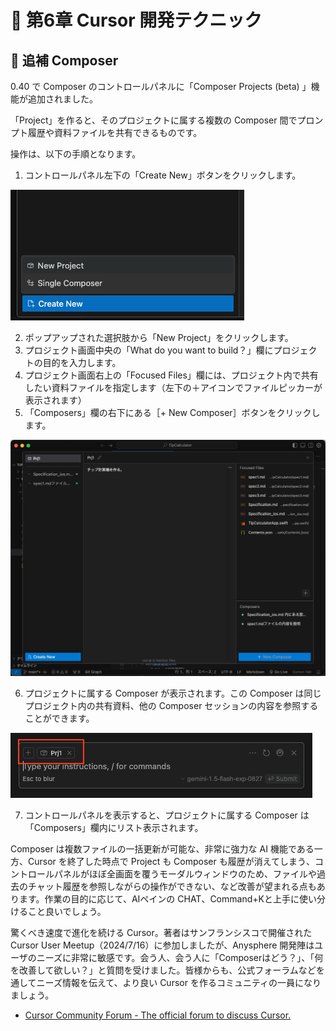 # 📕 第6章 Cursor 開発テクニック

## 📘 追補 Composer

0.40 で Composer のコントロールパネルに「Composer Projects (beta) 」機能が追加されました。

「Project」を作ると、そのプロジェクトに属する複数の Composer 間でプロンプト履歴や資料ファイルを共有できるものです。

操作は、以下の手順となります。

1. コントロールパネル左下の「Create New」ボタンをクリックします。

![](../images/new_composer.png)

2. ポップアップされた選択肢から「New Project」をクリックします。
3. プロジェクト画面中央の「What do you want to build？」欄にプロジェクトの目的を入力します。
4. プロジェクト画面右上の「Focused Files」欄には、プロジェクト内で共有したい資料ファイルを指定します（左下の＋アイコンでファイルピッカーが表示されます）
5. 「Composers」欄の右下にある［+ New Composer］ボタンをクリックします。

![](../images/composer.jpg)

6. プロジェクトに属する Composer が表示されます。この Composer は同じプロジェクト内の共有資料、他の Composer セッションの内容を参照することができます。

![](../images/new_composer_project.png)

7. コントロールパネルを表示すると、プロジェクトに属する Composer は「Composers」欄内にリスト表示されます。

Composer は複数ファイルの一括更新が可能な、非常に強力な AI 機能である一方、Cursor を終了した時点で Project も Composer も履歴が消えてしまう、コントロールパネルがほぼ全画面を覆うモーダルウィンドウのため、ファイルや過去のチャット履歴を参照しながらの操作ができない、など改善が望まれる点もあります。作業の目的に応じて、AIペインの CHAT、Command+Kと上手に使い分けること良いでしょう。

驚くべき速度で進化を続ける Cursor。著者はサンフランシスコで開催された Cursor User Meetup（2024/7/16）に参加しましたが、Anysphere 開発陣はユーザのニーズに非常に敏感です。会う人、会う人に「Composerはどう？」、「何を改善して欲しい？」と質問を受けました。皆様からも、公式フォーラムなどを通してニーズ情報を伝えて、より良い Cursor を作るコミュニティの一員になりましょう。

- [Cursor Community Forum - The official forum to discuss Cursor.](https://forum.cursor.com/)
